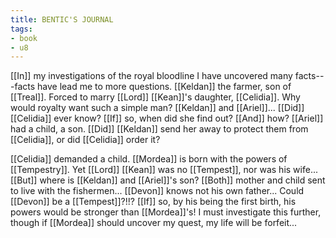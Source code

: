```yaml
---
title: BENTIC'S JOURNAL
tags:
- book
- u8
---
```


  
[[In]] my investigations of the royal bloodline I have uncovered many facts---facts have lead me to more questions. [[Keldan]] the farmer, son of [[Treal]]. Forced to marry [[Lord]] [[Kean]]'s daughter, [[Celidia]]. Why would royalty want such a simple man? [[Keldan]] and [[Ariel]]... [[Did]] [[Celidia]] ever know? [[If]] so, when did she find out? [[And]] how? [[Ariel]] had a child, a son. [[Did]] [[Keldan]] send her away to protect them from [[Celidia]], or did [[Celidia]] order it?  
  
[[Celidia]] demanded a child. [[Mordea]] is born with the powers of [[Tempestry]]. Yet [[Lord]] [[Kean]] was no [[Tempest]], nor was his wife... [[But]] where is [[Keldan]] and [[Ariel]]'s son? [[Both]] mother and child sent to live with the fishermen... [[Devon]] knows not his own father... Could [[Devon]] be a [[Tempest]]?!!? [[If]] so, by his being the first birth, his powers would be stronger than [[Mordea]]'s! I must investigate this further, though if [[Mordea]] should uncover my quest, my life will be forfeit...  
